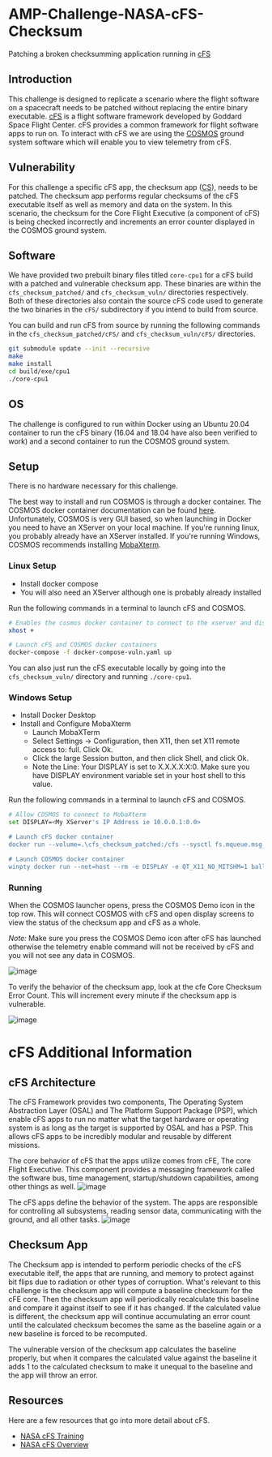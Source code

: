 # AMP-Challenge-NASA-cFS-Checksum
Patching a broken checksumming application running in [cFS](https://github.com/nasa/cfs)

## Introduction
This challenge is designed to replicate a scenario where the flight software on a spacecraft needs to be patched without replacing the entire binary executable. [cFS](https://github.com/nasa/cfs) is a flight software framework developed by Goddard Space Flight Center. cFS provides a common framework for flight software apps to run on. To interact with cFS we are using the [COSMOS](https://cosmosc2.com) ground system software which will enable you to view telemetry from cFS.

## Vulnerability
For this challenge a specific cFS app, the checksum app ([CS](https://github.com/nasa/CS)), needs to be patched. The checksum app performs regular checksums of the cFS executable itself as well as memory and data on the system. In this scenario, the checksum for the Core Flight Executive (a component of cFS) is being checked incorrectly and increments an error counter displayed in the COSMOS ground system.

## Software
We have provided two prebuilt binary files titled `core-cpu1` for a cFS build with a patched and vulnerable checksum app. These binaries are within the `cfs_checksum_patched/` and `cfs_checksum_vuln/` directories respectively. Both of these directories also contain the source cFS code used to generate the two binaries in the `cFS/` subdirectory if you intend to build from source.

You can build and run cFS from source by running the following commands in the `cfs_checksum_patched/cFS/` and `cfs_checksum_vuln/cFS/` directories.
```bash
git submodule update --init --recursive
make
make install
cd build/exe/cpu1
./core-cpu1
```

## OS
The challenge is configured to run within Docker using an Ubuntu 20.04 container to run the cFS binary (16.04 and 18.04 have also been verified to work) and a second container to run the COSMOS ground system.

## Setup
There is no hardware necessary for this challenge.

The best way to install and run COSMOS is through a docker container. The COSMOS docker container documentation can be found [here](https://github.com/BallAerospace/cosmos-docker). Unfortunately, COSMOS is very GUI based, so when launching in Docker you need to have an XServer on your local machine. If you're running linux, you probably already have an XServer installed. If you're running Windows, COSMOS recommends installing [MobaXterm](https://mobaxterm.mobatek.net).

### Linux Setup
* Install docker compose
* You will also need an XServer although one is probably already installed

Run the following commands in a terminal to launch cFS and COSMOS.
```bash
# Enables the cosmos docker container to connect to the xserver and display the gui
xhost +

# Launch cFS and COSMOS docker containers
docker-compose -f docker-compose-vuln.yaml up
```
You can also just run the cFS executable locally by going into the `cfs_checksum_vuln/` directory and running `./core-cpu1`.

### Windows Setup
* Install Docker Desktop
* Install and Configure MobaXterm
  - Launch MobaXTerm
  - Select Settings -> Configuration, then X11, then set X11 remote access to: full. Click Ok.
  - Click the large Session button, and then click Shell, and click Ok.
  - Note the Line: Your DISPLAY is set to X.X.X.X:X:0. Make sure you have DISPLAY environment variable set in your host shell to this value.

Run the following commands in a terminal to launch cFS and COSMOS.
```bash
# Allow COSMOS to connect to MobaXterm
set DISPLAY=<My XServer's IP Address ie 10.0.0.1:0.0>

# Launch cFS docker container
docker run --volume=.\cfs_checksum_patched:/cfs --sysctl fs.mqueue.msg_max=3000 --network host -it ubuntu:16.04 bash -c "cd /cfs && ./core-cpu1"

# Launch COSMOS docker container
winpty docker run --net=host --rm -e DISPLAY -e QT_X11_NO_MITSHM=1 ballaerospace/cosmos
```
### Running

When the COSMOS launcher opens, press the COSMOS Demo icon in the top row. This will connect COSMOS with cFS and open display screens to view the status of the checksum app and cFS as a whole.

*Note:* Make sure you press the COSMOS Demo icon after cFS has launched otherwise the telemetry enable command will not be received by cFS and you will not see any data in COSMOS.

![image](https://user-images.githubusercontent.com/4342051/126688827-da41b85b-5ffd-444f-b2fc-7c6d1a345938.png)

To verify the behavior of the checksum app, look at the cfe Core Checksum Error Count. This will increment every minute if the checksum app is vulnerable.

![image](https://user-images.githubusercontent.com/4342051/126689214-f71d6884-d6be-4776-a34a-fb93eddfd1ef.png)

# cFS Additional Information
## cFS Architecture
The cFS Framework provides two components, The Operating System Abstraction Layer (OSAL) and The Platform Support Package (PSP), which enable cFS apps to run no matter what the target hardware or operating system is as long as the target is supported by OSAL and has a PSP. This allows cFS apps to be incredibly modular and reusable by different missions. 

The core behavior of cFS that the apps utilize comes from cFE, The core Flight Executive. This component provides a messaging framework called the software bus, time management, startup/shutdown capabilities, among other things as well.
![image](https://user-images.githubusercontent.com/4342051/126690139-fe8a32a1-c8c5-4ec9-b8b4-76b9ebe0b96c.png)

The cFS apps define the behavior of the system. The apps are responsible for controlling all subsystems, reading sensor data, communicating with the ground, and all other tasks. 
![image](https://user-images.githubusercontent.com/4342051/126689875-d8313180-3ce6-4b4d-ac77-593b6aff2403.png)

## Checksum App
The Checksum app is intended to perform periodic checks of the cFS executable itelf, the apps that are running, and memory to protect against bit flips due to radiation or other types of corruption. What's relevant to this challenge is the checksum app will compute a baseline checksum for the cFE core. Then the checksum app will periodically recalculate this baseline and compare it against itself to see if it has changed. If the calculated value is different, the checksum app will continue accumulating an error count until the calculated checksum becomes the same as the baseline again or a new baseline is forced to be recomputed.

The vulnerable version of the checksum app calculates the baseline properly, but when it compares the calculated value against the baseline it adds 1 to the calculated checksum to make it unequal to the baseline and the app will throw an error.

## Resources
Here are a few resources that go into more detail about cFS.
* [NASA cFS Training](https://ntrs.nasa.gov/citations/20205011588)
* [NASA cFS Overview](https://cfs.gsfc.nasa.gov/cFS-OviewBGSlideDeck-ExportControl-Final.pdf)
